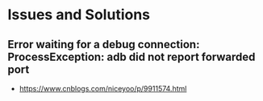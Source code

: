 # Issues and Solutions

## Error waiting for a debug connection: ProcessException: adb did not report forwarded port
- https://www.cnblogs.com/niceyoo/p/9911574.html